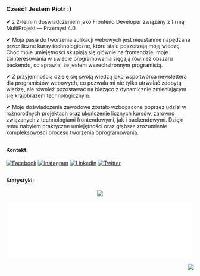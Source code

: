 ### Cześć! Jestem Piotr :) 
✔ z 2-letnim doświadczeniem jako Frontend Developer związany z firmą MultiProjekt — Przemysł 4.0. 

✔ Moja pasja do tworzenia aplikacji webowych jest nieustannie napędzana przez liczne kursy technologiczne, które stale poszerzają moją wiedzę. Choć moje umiejętności skupiają się głównie na frontendzie, moje zainteresowania w świecie programowania sięgają również obszaru backendu, co sprawia, że jestem wszechstronnym programistą.

✔ Z przyjemnością dzielę się swoją wiedzą jako współtwórca newslettera dla programistów webowych, co pozwala mi nie tylko utrwalać zdobytą wiedzę, ale również pozostawać na bieżąco z dynamicznie zmieniającym się krajobrazem technologicznym. 

✔ Moje doświadczenie zawodowe zostało wzbogacone poprzez udział w różnorodnych projektach oraz ukończenie licznych kursów, zarówno związanych z technologiami frontendowymi, jak i backendowymi. Dzięki temu nabyłem praktyczne umiejętności oraz głębsze zrozumienie kompleksowości procesu tworzenia oprogramowania.

<h2></h2>

#### Kontakt:
[![Facebook](https://img.shields.io/badge/Facebook-%231877F2.svg?logo=Facebook&logoColor=white)](https://www.facebook.com/dzd07) [![Instagram](https://img.shields.io/badge/Instagram-%23E4405F.svg?logo=Instagram&logoColor=white)](https://www.instagram.com/dzd07/) [![LinkedIn](https://img.shields.io/badge/LinkedIn-%230077B5.svg?logo=linkedin&logoColor=white)](https://www.linkedin.com/in/piotr-sierant/) [![Twitter](https://img.shields.io/badge/Twitter-%231DA1F2.svg?logo=Twitter&logoColor=white)](https://twitter.com/dzd07_Piotr) 

<h2></h2>

#### Statystyki:
<div align="center">

![](https://github-readme-streak-stats.herokuapp.com/?user=PiotrSierant&theme=react&hide_border=false)

![Metrics](/metrics.plugin.languages.indepth.svg)

</div>


<div align="right">

[![](https://visitcount.itsvg.in/api?id=PiotrSierant&icon=2&color=12)](https://visitcount.itsvg.in)

</div>
